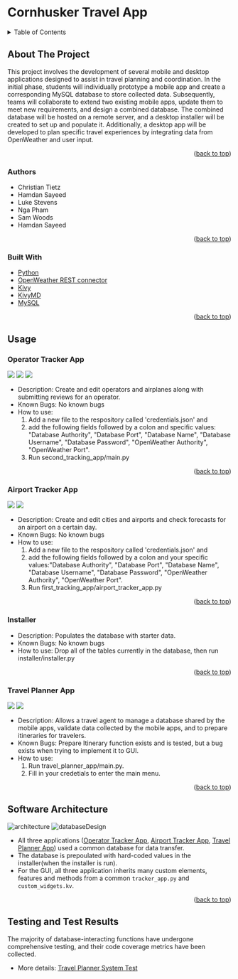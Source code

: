 # Cornhusker Travel App
<!-- TABLE OF CONTENTS -->
<details>
  <summary>Table of Contents</summary>
  <ol>
    <li>
      <a href="#about-the-project">About The Project</a>
      <ul>
        <li><a href="#authors">Authors</a></li>
        <li><a href="#built-with">Built With</a></li>
      </ul>
    </li>
    <li><a href="#usage">Usage</a>
       <ul>
        <li><a href="#operator-tracker-app">Operator Tracker App</a></li>
         <li><a href="#airport-tracker-app">Airport Tracker App</a></li>
         <li><a href="#installer">Installer</a></li>
         <li><a href="#travel-planner-app">Travel Planner App</a></li>
      </ul>
    </li>
    <li><a href="#software-architecture">Software Architecture</a></li>
    <li><a href="#testing-and-test-results">Testing</a></li>
  </ol>
</details>

## About The Project
This project involves the development of several mobile and desktop applications designed to assist in travel planning and coordination. In the initial phase, students will individually prototype a mobile app and create a corresponding MySQL database to store collected data. Subsequently, teams will collaborate to extend two existing mobile apps, update them to meet new requirements, and design a combined database. The combined database will be hosted on a remote server, and a desktop installer will be created to set up and populate it. Additionally, a desktop app will be developed to plan specific travel experiences by integrating data from OpenWeather and user input. 
<p align="right">(<a href="#readme-top">back to top</a>)</p>

### Authors
*   Christian Tietz
*   Hamdan Sayeed
*   Luke Stevens
*   Nga Pham 
*   Sam Woods
*   Hamdan Sayeed
<p align="right">(<a href="#readme-top">back to top</a>)</p>
  
### Built With
* [Python](https://www.python.org/)
* [OpenWeather REST connector](https://git.unl.edu/soft-core/soft-160/openweather-rest-and-file-connector)
* [Kivy](https://kivy.org/#home)
* [KivyMD](https://kivymd.readthedocs.io/en/latest/)
* [MySQL](https://www.mysql.com/)
<p align="right">(<a href="#readme-top">back to top</a>)</p>

## Usage
### Operator Tracker App
![](operatorDemo.png)
![](editOperatorDemo.png)
![](demo_images/editOperatorDemo.png)
* Description: Create and edit operators and airplanes along with submitting reviews for an operator.
* Known Bugs: No known bugs
* How to use:
  1. Add a new file to the respository called 'credentials.json' and
  2. add the following fields followed by a colon and specific values:
"Database Authority", "Database Port", "Database Name", "Database Username", "Database Password", "OpenWeather Authority", "OpenWeather Port".
  3. Run second_tracking_app/main.py
<p align="right">(<a href="#readme-top">back to top</a>)</p>

### Airport Tracker App
![](airportTrackerDemo.png)
![](addCityDemo.png)
* Description: Create and edit cities and airports and check forecasts for an airport on a certain day.
* Known Bugs: No known bugs
* How to use:
  1. Add a new file to the respository called 'credentials.json' and
  2. add the following fields followed by a colon and your specific values:"Database Authority", "Database Port", "Database Name", "Database Username", "Database Password", "OpenWeather Authority", "OpenWeather Port".
  3. Run first_tracking_app/airport_tracker_app.py
<p align="right">(<a href="#readme-top">back to top</a>)</p>

### Installer
* Description: Populates the database with starter data.
* Known Bugs: No known bugs
* How to use: Drop all of the tables currently in the database, then run installer/installer.py
<p align="right">(<a href="#readme-top">back to top</a>)</p>

### Travel Planner App
![](travelAppDemo.png)
![](validateLocationDemo.png)
* Description: Allows a travel agent to manage a database shared by the mobile apps, validate data collected by the mobile apps, and to prepare itineraries for travelers.
* Known Bugs: Prepare Itinerary function exists and is tested, but a bug exists when trying to implement it to GUI.
* How to use:
  1. Run travel_planner_app/main.py.
  2. Fill in your credetials to enter the main menu.
<p align="right">(<a href="#readme-top">back to top</a>)</p>

## Software Architecture
![architecture](https://github.com/user-attachments/assets/d125faf7-0530-4731-a3cc-65ad58235907)
![databaseDesign](https://github.com/user-attachments/assets/37155b86-cc5d-4a9e-a578-b5ccc134eb48)

* All three applications (<a href="#operator-tracker-app">Operator Tracker App</a>, <a href="#airport-tracker-app">Airport Tracker App</a>, <a href="#travel-planner-app">Travel Planner App</a>) used a common database for data transfer.
* The database is prepoulated with hard-coded values in the installer(when the installer is run).
* For the GUI, all three application inherits many custom elements, features and methods from a common `tracker_app.py` and `custom_widgets.kv`.
<p align="right">(<a href="#readme-top">back to top</a>)</p>

## Testing and Test Results
The majority of database-interacting functions have undergone comprehensive testing, and their code coverage metrics have been collected.
* More details: [Travel Planner System Test](/TravelPlanner_system_test.md)
